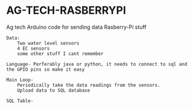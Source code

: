 # AG-TECH-RASBERRYPI

Ag tech Arduino code for sending data
Rasberry-Pi stuff
	
	Data:
		Two water level sensors
		4 EC sensors
		some other stuff I cant remember	

	Language- Perferably java or python, it needs to connect to sql and the GPIO pins so make it easy
	
	Main Loop-
		Periodically take the data readings from the sensors. 
		Upload data to SQL database

	SQL Table-	
